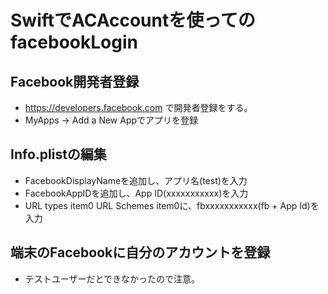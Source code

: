 # SwiftでACAccountを使ってのfacebookLogin

## Facebook開発者登録
- https://developers.facebook.com で開発者登録をする。
- MyApps -> Add a New Appでアプリを登録

## Info.plistの編集
- FacebookDisplayNameを追加し、アプリ名(test)を入力
- FacebookAppIDを追加し、App ID(xxxxxxxxxxx)を入力
- URL types item0 URL Schemes item0に、fbxxxxxxxxxxx(fb + App Id)を入力

## 端末のFacebookに自分のアカウントを登録
- テストユーザーだとできなかったので注意。

